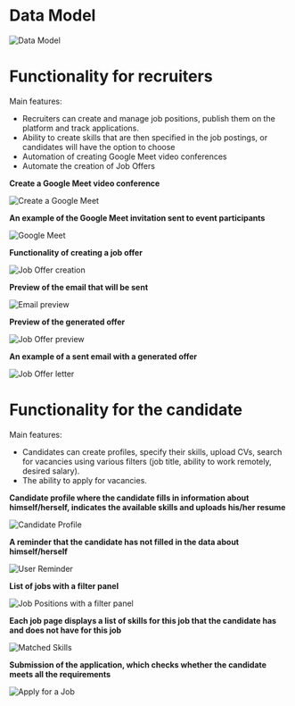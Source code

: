 # Data Model

![Data Model](/images/dataModel.png?raw=true "Data Model")

# Functionality for recruiters

Main features:
* Recruiters can create and manage job positions, publish them on the platform and track applications.
* Ability to create skills that are then specified in the job postings, or candidates will have the option to choose
* Automation of creating Google Meet video conferences
* Automate the creation of Job Offers

**Create a Google Meet video conference**

![Create a Google Meet](/images/createGoogleMeeting.png?raw=true "Create a Google Meet")

**An example of the Google Meet invitation sent to event participants**

![Google Meet](/images/googleMeeting.png?raw=true "Google Meet")

**Functionality of creating a job offer**

![Job Offer creation](/images/createOffer.png?raw=true "Job Offer creation")

**Preview of the email that will be sent**

![Email preview](/images/previewEmail.png?raw=true "Email preview")

**Preview of the generated offer**

![Job Offer preview](/images/previewOffer.png?raw=true "Job Offer preview")

**An example of a sent email with a generated offer**

![Job Offer letter](/images/sentOffer.png?raw=true "Job Offer letter")

# Functionality for the candidate

Main features:
* Candidates can create profiles, specify their skills, upload CVs, search for vacancies using various filters (job title, ability to work remotely, desired salary).
* The ability to apply for vacancies.

**Candidate profile where the candidate fills in information about himself/herself, indicates the available skills and uploads his/her resume**

![Candidate Profile](/images/userProfile.png?raw=true "Candidate Profile")

**A reminder that the candidate has not filled in the data about himself/herself**

![User Reminder](/images/userReminder.png?raw=true "User Reminder")

**List of jobs with a filter panel**

![Job Positions with a filter panel](/images/jobPositions.png?raw=true "Job Positions with a filter panel")

**Each job page displays a list of skills for this job that the candidate has and does not have for this job**

![Matched Skills](/images/matchedSkills.png?raw=true "Matched Skills")

**Submission of the application, which checks whether the candidate meets all the requirements**

![Apply for a Job](/images/applyForAJob.png?raw=true "Apply for a Job")
